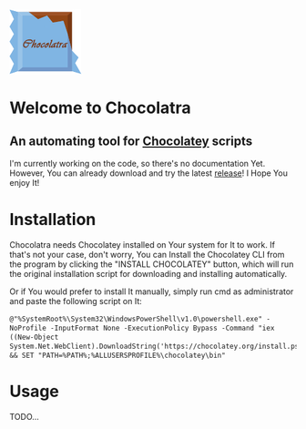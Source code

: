 <img src="https://github.com/Gustavo-Kuze/Chocolatra/blob/master/Chocolatra/assets/chocolatra_icon.png" width="25%" />
<h1>Welcome to Chocolatra</h1>

<h2>An automating tool for <a href="https://chocolatey.org/" target="_blank">Chocolatey</a> scripts</h2>
<p>
I'm currently working on the code, so there's no documentation Yet. However, You can already download and try the latest <a href="https://github.com/Gustavo-Kuze/Chocolatra/releases" target="_blank">release</a>! I Hope You enjoy It!
</p>

<h1>Installation</h1>
Chocolatra needs Chocolatey installed on Your system for It to work. If that's not your case, don't worry, You can Install the Chocolatey CLI from the program by clicking the "INSTALL CHOCOLATEY" button, which will run the original installation script for downloading and installing automatically.

Or if You would prefer to install It manually, simply run cmd as administrator and paste the following script on It:
```
@"%SystemRoot%\System32\WindowsPowerShell\v1.0\powershell.exe" -NoProfile -InputFormat None -ExecutionPolicy Bypass -Command "iex ((New-Object System.Net.WebClient).DownloadString('https://chocolatey.org/install.ps1'))" && SET "PATH=%PATH%;%ALLUSERSPROFILE%\chocolatey\bin"

```
<h1>Usage</h1>

TODO...
